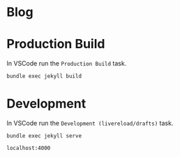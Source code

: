 # Blog

# Production Build

In VSCode run the `Production Build` task.

`bundle exec jekyll build`

# Development

In VSCode run the `Development (livereload/drafts)` task.

`bundle exec jekyll serve`

`localhost:4000`